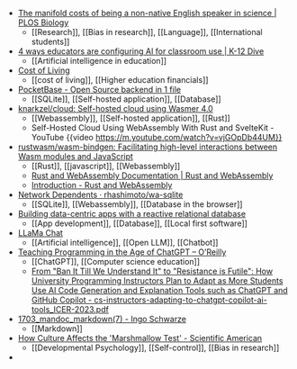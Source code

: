 - [The manifold costs of being a non-native English speaker in science | PLOS Biology](https://journals.plos.org/plosbiology/article?id=10.1371/journal.pbio.3002184)
	- [[Research]], [[Bias in research]], [[Language]], [[International students]]
- [4 ways educators are configuring AI for classroom use | K-12 Dive](https://www.k12dive.com/news/4-ways-educators-configuring-ai-classroom-use/684990/)
	- [[Artificial intelligence in education]]
- [Cost of Living](https://www.numbeo.com/cost-of-living/)
	- [[cost of living]], [[Higher education financials]]
- [PocketBase - Open Source backend in 1 file](https://pocketbase.io/)
	- [[SQLite]], [[Self-hosted application]], [[Database]]
- [knarkzel/cloud: Self-hosted cloud using Wasmer 4.0](https://github.com/knarkzel/cloud)
	- [[Webassembly]], [[Self-hosted application]], [[Rust]]
	- Self-Hosted Cloud Using WebAssembly With Rust and SvelteKit - YouTube {{video https://m.youtube.com/watch?v=vjGOpDb44UM}}
- [rustwasm/wasm-bindgen: Facilitating high-level interactions between Wasm modules and JavaScript](https://github.com/rustwasm/wasm-bindgen)
	- [[Rust]], [[javascript]], [[Webassembly]]
	- [Rust and WebAssembly Documentation | Rust and WebAssembly](https://rustwasm.github.io/docs)
	- [Introduction - Rust and WebAssembly](https://rustwasm.github.io/docs/book/)
- [Network Dependents · rhashimoto/wa-sqlite](https://github.com/rhashimoto/wa-sqlite/network/dependents)
	- [[SQLite]], [[Webassembly]], [[Database in the browser]]
- [Building data-centric apps with a reactive relational database](https://riffle.systems/essays/prelude/)
	- [[App development]], [[Database]], [[Local first software]]
- [LLaMa Chat](https://llama.perplexity.ai/)
	- [[Artificial intelligence]], [[Open LLM]], [[Chatbot]]
- [Teaching Programming in the Age of ChatGPT – O’Reilly](https://www.oreilly.com/radar/teaching-programming-in-the-age-of-chatgpt/)
	- [[ChatGPT]], [[Computer science education]]
	- [From "Ban It Till We Understand It" to "Resistance is Futile": How University Programming Instructors Plan to Adapt as More Students Use AI Code Generation and Explanation Tools such as ChatGPT and GitHub Copilot - cs-instructors-adapting-to-chatgpt-copilot-ai-tools_ICER-2023.pdf](https://www.samlau.me/pubs/cs-instructors-adapting-to-chatgpt-copilot-ai-tools_ICER-2023.pdf)
- [1703_mandoc_markdown(7) - Ingo Schwarze](http://schwarze.bsd.lv/1703_mandoc_markdown.7)
	- [[Markdown]]
- [How Culture Affects the 'Marshmallow Test' - Scientific American](https://www.scientificamerican.com/article/how-culture-affects-the-marshmallow-test/)
	- [[Developmental Psychology]], [[Self-control]], [[Bias in research]]
-